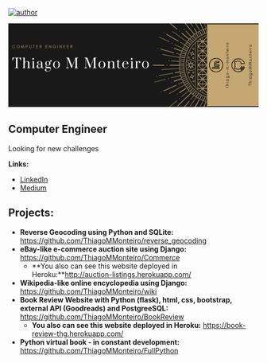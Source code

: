 [![author](https://img.shields.io/badge/Author-thiagommonteiro-blue)](https://www.linkedin.com/in/thiago-m-monteiro/) 

![banner pessoal](https://github.com/ThiagoMMonteiro/Portfolio/blob/master/Thiago%20M%20Monteiro%20banner%202.png)


## Computer Engineer
Looking for new challenges

**Links:**
* [LinkedIn](https://www.linkedin.com/in/thiago-m-monteiro/)
* [Medium](https://medium.com/@thiago.monteiro2608)

## Projects:

* **Reverse Geocoding using Python and SQLite:** https://github.com/ThiagoMMonteiro/reverse_geocoding
* **eBay-like e-commerce auction site using Django:** https://github.com/ThiagoMMonteiro/Commerce
  * **You also can see this website deployed in Heroku:**http://auction-listings.herokuapp.com/
* **Wikipedia-like online encyclopedia using Django:** https://github.com/ThiagoMMonteiro/wiki
* **Book Review Website with Python (flask), html, css, bootstrap, external API (Goodreads) and PostgreeSQL:** https://github.com/ThiagoMMonteiro/BookReview
  * **You also can see this website deployed in Heroku:** https://book-review-thg.herokuapp.com/
* **Python virtual book - in constant development:** https://github.com/ThiagoMMonteiro/FullPython

